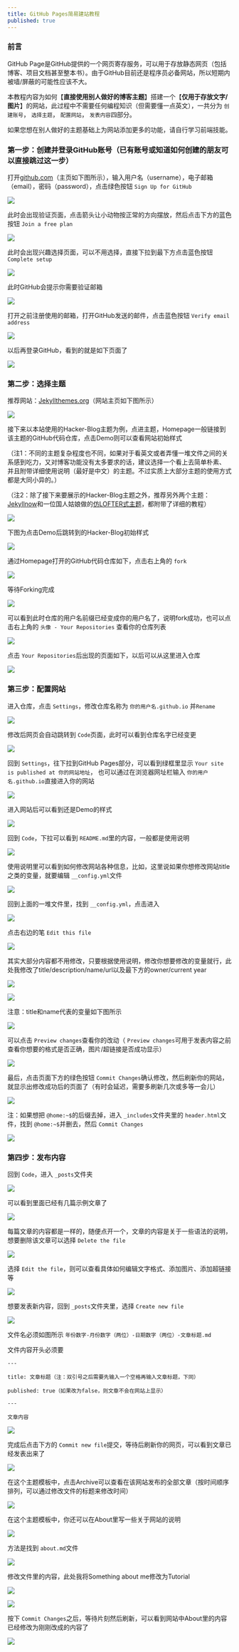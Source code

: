 ```yaml
---
title: GitHub Pages简易建站教程
published: true
---
```


### 前言

GitHub Page是GitHub提供的一个网页寄存服务，可以用于存放静态网页（包括博客、项目文档甚至整本书）。由于GitHub目前还是程序员必备网站，所以短期内被墙/屏蔽的可能性应该不大。

本教程内容为如何【**直接使用别人做好的博客主题**】搭建一个【**仅用于存放文字/图片**】的网站，此过程中不需要任何编程知识（但需要懂一点英文），一共分为 `创建账号`， `选择主题`， `配置网站`， `发表内容`四部分。

如果您想在别人做好的主题基础上为网站添加更多的功能，请自行学习前端技能。


### 第一步：创建并登录GitHub账号（已有账号或知道如何创建的朋友可以直接跳过这一步）

打开[github.com](github.com)（主页如下图所示），输入用户名（username），电子邮箱（email），密码（password），点击绿色按钮 `Sign Up for GitHub`

![](https://thesocialnetworkinbox.files.wordpress.com/2020/06/1-1.jpg?w=1024)

此时会出现验证页面，点击箭头让小动物按正常的方向摆放，然后点击下方的蓝色按钮 `Join a free plan`

![](https://thesocialnetworkinbox.files.wordpress.com/2020/06/2.jpg?w=1024)

此时会出现兴趣选择页面，可以不用选择，直接下拉到最下方点击蓝色按钮 `Complete setup`

![](https://thesocialnetworkinbox.files.wordpress.com/2020/06/3.jpg?w=1024)

此时GitHub会提示你需要验证邮箱

![](https://thesocialnetworkinbox.files.wordpress.com/2020/06/photo_2020-06-13_12-41-03.jpg?w=1024)

打开之前注册使用的邮箱，打开GitHub发送的邮件，点击蓝色按钮 `Verify email address`

![](https://thesocialnetworkinbox.files.wordpress.com/2020/06/photo_2020-06-13_14-28-43.jpg?w=956)

以后再登录GitHub，看到的就是如下页面了

![](https://thesocialnetworkinbox.files.wordpress.com/2020/06/5.jpg?w=1024)

### 第二步：选择主题

推荐网站：[Jekyllthemes.org](Jekyllthemes.org)（网站主页如下图所示）

![](https://thesocialnetworkinbox.files.wordpress.com/2020/06/6.jpg?w=1024)

接下来以本站使用的Hacker-Blog主题为例，点进主题，Homepage一般链接到该主题的GitHub代码仓库，点击Demo则可以查看网站初始样式

（注1：不同的主题复杂程度也不同，如果对于看英文或者弄懂一堆文件之间的关系感到吃力，又对博客功能没有太多要求的话，建议选择一个看上去简单朴素、
并且附带详细使用说明（最好是中文）的主题。不过实质上大部分主题的使用方式都是大同小异的。）

（注2：除了接下来要展示的Hacker-Blog主题之外，推荐另外两个主题：[Jekyllnow](https://github.com/barryclark/jekyll-now)和一位国人姑娘做的[仿LOFTER式主题](https://github.com/FromEndWorld/LOFFER)，都附带了详细的教程）


![](https://thesocialnetworkinbox.files.wordpress.com/2020/06/photo_2020-06-13_14-36-15.jpg?w=1024)

下图为点击Demo后跳转到的Hacker-Blog初始样式

![](https://thesocialnetworkinbox.files.wordpress.com/2020/06/8.jpg?w=1024)

通过Homepage打开的GitHub代码仓库如下，点击右上角的 `fork`

![](https://thesocialnetworkinbox.files.wordpress.com/2020/06/photo_2020-06-13_12-53-25.jpg?w=1024)

等待Forking完成

![](https://thesocialnetworkinbox.files.wordpress.com/2020/06/10.jpg?w=1024)

可以看到此时仓库的用户名前缀已经变成你的用户名了，说明fork成功，也可以点击右上角的 `头像 - Your Repositories` 查看你的仓库列表

![](https://thesocialnetworkinbox.files.wordpress.com/2020/06/photo_2020-06-13_12-58-52.jpg?w=1024)

点击 `Your Repositories`后出现的页面如下，以后可以从这里进入仓库

![](https://thesocialnetworkinbox.files.wordpress.com/2020/06/13.jpg?w=1024)

### 第三步：配置网站

进入仓库，点击 `Settings`，修改仓库名称为 `你的用户名.github.io` 并`Rename`

![](https://thesocialnetworkinbox.files.wordpress.com/2020/06/photo_2020-06-13_13-03-48.jpg?w=1024)

修改后网页会自动跳转到 `Code`页面，此时可以看到仓库名字已经变更

![](https://thesocialnetworkinbox.files.wordpress.com/2020/06/photo_2020-06-13_13-07-52.jpg?w=1024)

回到 `Settings`，往下拉到GitHub Pages部分，可以看到绿框里显示 `Your site is published at 你的网站地址`，
也可以通过在浏览器网址栏输入 `你的用户名.github.io`直接进入你的网站

![](https://thesocialnetworkinbox.files.wordpress.com/2020/06/16.jpg?w=1024)

进入网站后可以看到还是Demo的样式

![](https://thesocialnetworkinbox.files.wordpress.com/2020/06/photo_2020-06-13_13-12-53.jpg?w=1024)

回到 `Code`，下拉可以看到 `README.md`里的内容，一般都是使用说明

![](https://thesocialnetworkinbox.files.wordpress.com/2020/06/18.jpg?w=1024)

使用说明里可以看到如何修改网站各种信息，比如，这里说如果你想修改网站title之类的变量，就要编辑 `__config.yml`文件

![](https://thesocialnetworkinbox.files.wordpress.com/2020/06/19.jpg?w=1024)

回到上面的一堆文件里，找到 `__config.yml`，点击进入

![](https://thesocialnetworkinbox.files.wordpress.com/2020/06/photo_2020-06-13_13-20-15.jpg?w=1024)

点击右边的笔 `Edit this file`

![](https://thesocialnetworkinbox.files.wordpress.com/2020/06/photo_2020-06-13_13-27-22.jpg?w=1024)

其实大部分内容都不用修改，只要根据使用说明，修改你想要修改的变量就行，此处我修改了title/description/name/url以及最下方的owner/current year

![](https://thesocialnetworkinbox.files.wordpress.com/2020/06/23.jpg?w=1024)

![](https://thesocialnetworkinbox.files.wordpress.com/2020/06/24.jpg?w=1024)

注意：title和name代表的变量如下图所示

![](https://thesocialnetworkinbox.files.wordpress.com/2020/06/photo_2020-06-13_13-33-15.jpg?w=1024)

可以点击 `Preview changes`查看你的改动（ `Preview changes`可用于发表内容之前查看你想要的格式是否正确，图片/超链接是否成功显示）

![](https://thesocialnetworkinbox.files.wordpress.com/2020/06/25.jpg?w=1024)

最后，点击页面下方的绿色按钮 `Commit Changes`确认修改，然后刷新你的网站，就显示出修改成功后的页面了（有时会延迟，需要多刷新几次或多等一会儿）

![](https://thesocialnetworkinbox.files.wordpress.com/2020/06/26.jpg?w=1024)

注：如果想把 `@home:~$`的后缀去掉，进入 `_includes`文件夹里的 `header.html`文件，找到 `@home:~$`并删去，然后 `Commit Changes`

![](https://thesocialnetworkinbox.files.wordpress.com/2020/06/41-1.jpg?w=1024)

### 第四步：发布内容

回到 `Code`，进入 `_posts`文件夹

![](https://thesocialnetworkinbox.files.wordpress.com/2020/06/photo_2020-06-13_13-44-23.jpg?w=1024)

可以看到里面已经有几篇示例文章了

![](https://thesocialnetworkinbox.files.wordpress.com/2020/06/28.jpg?w=1024)

每篇文章的内容都是一样的，随便点开一个，文章的内容是关于一些语法的说明，想要删除该文章可以选择 `Delete the file`

![](https://thesocialnetworkinbox.files.wordpress.com/2020/06/photo_2020-06-13_13-50-14.jpg?w=1024)

选择 `Edit the file`，则可以查看具体如何编辑文字格式、添加图片、添加超链接等

![](https://thesocialnetworkinbox.files.wordpress.com/2020/06/30.jpg?w=1024)

想要发表新内容，回到 `_posts`文件夹里，选择 `Create new file`

![](https://thesocialnetworkinbox.files.wordpress.com/2020/06/photo_2020-06-13_14-04-18.jpg?w=1024)

文件名必须如图所示 `年份数字-月份数字（两位）-日期数字（两位）-文章标题.md`

文件内容开头必须要

`---`

`title: 文章标题（注：双引号之后需要先输入一个空格再输入文章标题，下同）`

`published: true（如果改为false，则文章不会在网站上显示）`

`---`

`文章内容`

![](https://thesocialnetworkinbox.files.wordpress.com/2020/06/32.jpg?w=1024)

完成后点击下方的 `Commit new file`提交，等待后刷新你的网页，可以看到文章已经发表出来了

![](https://thesocialnetworkinbox.files.wordpress.com/2020/06/33.jpg?w=1024)

在这个主题模板中，点击Archive可以查看在该网站发布的全部文章（按时间顺序排列，可以通过修改文件的标题来修改时间）

![](https://thesocialnetworkinbox.files.wordpress.com/2020/06/34.jpg?w=1024)

在这个主题模板中，你还可以在About里写一些关于网站的说明

![](https://thesocialnetworkinbox.files.wordpress.com/2020/06/35.jpg?w=1024)

方法是找到 `about.md`文件

![](https://thesocialnetworkinbox.files.wordpress.com/2020/06/photo_2020-06-13_14-11-02.jpg?w=1024)

修改文件里的内容，此处我将Something about me修改为Tutorial

![](https://thesocialnetworkinbox.files.wordpress.com/2020/06/40.jpg?w=1024)

![](https://thesocialnetworkinbox.files.wordpress.com/2020/06/41.jpg?w=1024)

按下 `Commit Changes`之后，等待片刻然后刷新，可以看到网站中About里的内容已经修改为刚刚改成的内容了

![](https://thesocialnetworkinbox.files.wordpress.com/2020/06/40-1.jpg?w=1024)
